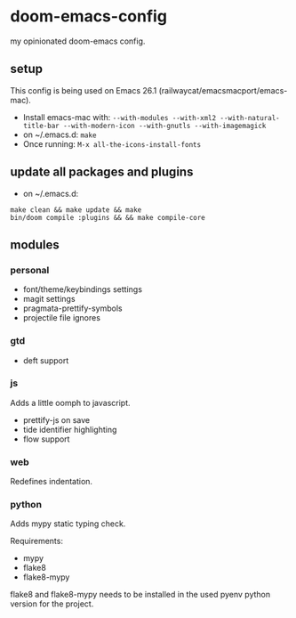 # doom-emacs-config

my opinionated doom-emacs config.

## setup

This config is being used on Emacs 26.1 (railwaycat/emacsmacport/emacs-mac).

- Install emacs-mac with: `--with-modules --with-xml2 --with-natural-title-bar --with-modern-icon --with-gnutls --with-imagemagick`
- on ~/.emacs.d: `make`
- Once running: `M-x all-the-icons-install-fonts`

## update all packages and plugins

- on ~/.emacs.d:

```
make clean && make update && make 
bin/doom compile :plugins && && make compile-core
```

## modules

### personal

- font/theme/keybindings settings
- magit settings
- pragmata-prettify-symbols
- projectile file ignores

### gtd

- deft support

### js

Adds a little oomph to javascript.

- prettify-js on save
- tide identifier highlighting
- flow support

### web

Redefines indentation.

### python

Adds mypy static typing check.

Requirements:

- mypy
- flake8
- flake8-mypy


flake8 and flake8-mypy needs to be installed in the used pyenv python version for the project.
